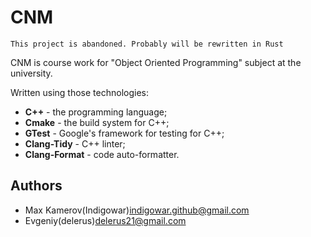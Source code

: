 # CNM

```
This project is abandoned. Probably will be rewritten in Rust

```

CNM is course work for "Object Oriented Programming" subject at the university.

Written using those technologies:
- **C++** - the programming language;
- **Cmake** - the build system for C++;
- **GTest** - Google's framework for testing for C++;
- **Clang-Tidy** - C++ linter;
- **Clang-Format** - code auto-formatter.


## Authors

- Max Kamerov(Indigowar)<indigowar.github@gmail.com>
- Evgeniy(delerus)<delerus21@gmail.com> 
